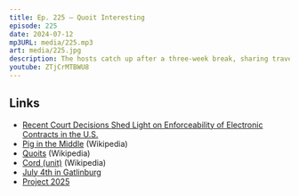 ```yaml
---
title: Ep. 225 – Quoit Interesting
episode: 225
date: 2024-07-12
mp3URL: media/225.mp3
art: media/225.jpg
description: The hosts catch up after a three-week break, sharing travel stories including flight cancellations and mishaps from Spain to Charlotte, dealing with bear sightings in Gatlinburg, Tennessee, and fun camping experiences in Allegheny. They highlight humorous moments, like unplanned parade participation and tarp setup adventures. The conversation shifts to political news, focusing on Joe Biden's recent debate performance, Trump's antics, and the upcoming election. Additionally, they discuss everyday frustrations like excessive legal terms and new purchases in tech.
youtube: ZTjCrMTBWU8
---
```


## Links

- [Recent Court Decisions Shed Light on Enforceability of Electronic Contracts in the U.S.](https://www.goodwinlaw.com/en/insights/publications/2022/08/08_10-recent-court-decisions-shed-light)
- [Pig in the Middle](https://en.wikipedia.org/w/index.php?title=Pig_in_the_middle&redirect=no) (Wikipedia)
- [Quoits](https://en.wikipedia.org/wiki/Quoits) (Wikipedia)
- [Cord (unit)](https://en.wikipedia.org/wiki/Cord_%28unit%29) (Wikipedia)
- [July 4th in Gatlinburg](https://www.gatlinburg.com/events/annual-events/fourth-of-july/)
- [Project 2025](https://www.project2025.org/)

